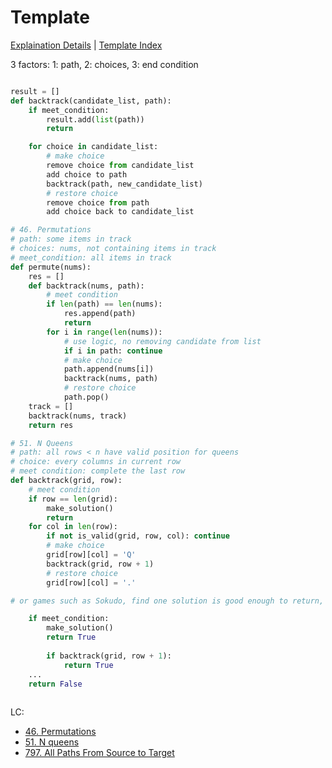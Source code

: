 # Template

[Explaination Details](./summary.md) | [Template Index](../template_list.md)

3 factors: 1: path, 2: choices, 3: end condition

```python

result = []
def backtrack(candidate_list, path):
    if meet_condition:
        result.add(list(path))
        return

    for choice in candidate_list:
        # make choice
        remove choice from candidate_list
        add choice to path
        backtrack(path, new_candidate_list)
        # restore choice
        remove choice from path
        add choice back to candidate_list

# 46. Permutations
# path: some items in track
# choices: nums, not containing items in track
# meet_condition: all items in track
def permute(nums):
    res = []
    def backtrack(nums, path):
        # meet condition
        if len(path) == len(nums):
            res.append(path)
            return
        for i in range(len(nums)):
            # use logic, no removing candidate from list
            if i in path: continue
            # make choice
            path.append(nums[i])
            backtrack(nums, path)
            # restore choice
            path.pop()
    track = []
    backtrack(nums, track)
    return res

# 51. N Queens
# path: all rows < n have valid position for queens
# choice: every columns in current row
# meet condition: complete the last row
def backtrack(grid, row):
    # meet condition
    if row == len(grid): 
        make_solution()
        return
    for col in len(row):
        if not is_valid(grid, row, col): continue
        # make choice
        grid[row][col] = 'Q'
        backtrack(grid, row + 1)
        # restore choice
        grid[row][col] = '.'

# or games such as Sokudo, find one solution is good enough to return, 

    if meet_condition:
        make_solution()
        return True
    
        if backtrack(grid, row + 1):
            return True
    ...
    return False
    
```

LC:
* [46. Permutations](../../leetcode/46-permutations/description.md)
* [51. N queens](../../leetcode/51-n-queens/description.md)
* [797. All Paths From Source to Target](../../leetcode/797-all-paths-from-source-to-target/solution-backtrack.py)